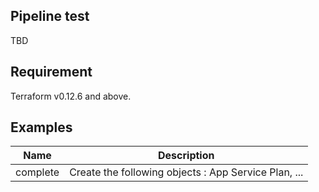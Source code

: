Pipeline test
-----
TBD

Requirement
-----
Terraform v0.12.6 and above. 

Examples
-----

| Name | Description |
|------|-------------|
| complete | Create the following objects : App Service Plan,  ... |